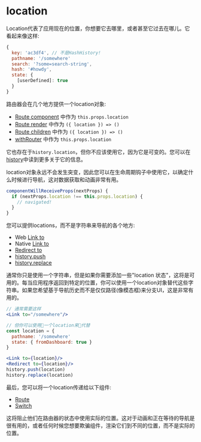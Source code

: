 # location

Location代表了应用现在的位置，你想要它去哪里，或者甚至它过去在哪儿。它看起来像这样:

```js
{
  key: 'ac3df4', // 不是HashHistory!
  pathname: '/somewhere'
  search: '?some=search-string',
  hash: '#howdy',
  state: {
    [userDefined]: true
  }
}
```

路由器会在几个地方提供一个location对象:

- [Route component](./Route.md#component) 中作为 `this.props.location`
- [Route render](./Route.md#render-func) 中作为 `({ location }) => ()`
- [Route children](./Route.md#children-func) 中作为 `({ location }) => ()`
- [withRouter](./withRouter.md) 中作为 `this.props.location`


它也存在于`history.location`，但你不应该使用它，因为它是可变的。您可以在[history](./history.md)中读到更多关于它的信息。


location对象永远不会发生突变，因此您可以在生命周期钩子中使用它，以确定什么时候进行导航，这对数据获取和动画非常有用。

```js
componentWillReceiveProps(nextProps) {
  if (nextProps.location !== this.props.location) {
    // navigated!
  }
}
```
您可以提供locations，而不是字符串来导航的各个地方:

- Web [Link to](../../../react-router-dom/docs/api/Link.md#to)
- Native [Link to](../../../react-router-native/docs/api/Link.md#to)
- [Redirect to](./Redirect.md#to)
- [history.push](./history.md#push)
- [history.replace](./history.md#push)

通常你只是使用一个字符串，但是如果你需要添加一些"location 状态"，这将是可用的。每当应用程序返回到特定的位置，你可以使用一个location对象替代这些字符串。如果您希望基于导航历史而不是仅仅路径(像模态框)来分支UI，这是非常有用的。

```jsx
// 通常需要这样
<Link to="/somewhere"/>

// 但你可以使用一个location来代替
const location = {
  pathname: '/somewhere'
  state: { fromDashboard: true }
}

<Link to={location}/>
<Redirect to={location}/>
history.push(location)
history.replace(location)
```

最后，您可以将一个location传递给以下组件:

- [Route](./Route.md#location)
- [Switch](./Switch.md#location)

这将阻止他们在路由器的状态中使用实际的位置。这对于动画和正在等待的导航是很有用的，或者任何时候您想要欺骗组件，渲染它们到不同的位置，而不是实际的位置。

